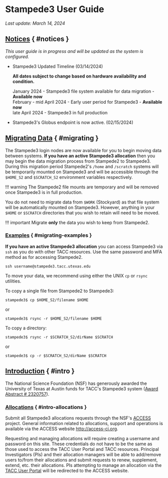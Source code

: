 # Stampede3 User Guide 

*Last update: March 14, 2024*

## [Notices](#notices) { #notices }

*This user guide is in progress and will be updated as the system is configured.*


* Stampede3 Updated Timeline (03/14/2024)

	**All dates subject to change based on hardware availability and condition.**   

	January 2024 - Stampede3 file system available for data migration - **Available now**  
	February - mid April 2024 - Early user period for Stampede3 - **Available now**    
	late April 2024 - Stampede3 in full production   

* Stampede3's Globus endpoint is now active. (02/15/2024)

## [Migrating Data](#migrating) { #migrating }

The Stampede3 login nodes are now available for you to begin moving data between systems.  **If you have an active Stampede3 allocation** then you may begin the data migration process from Stampede2 to Stampede3.  During this migration period Stampede2's `/home` and `/scratch` systems will be temporarily mounted on Stampede3 and will be accessible through the `$HOME_S2` and `$SCRATCH_S2` environment variables respectively.  

!!! warning
	The Stampede2 file mounts are temporary and will be removed once Stampede3 is in full production.

You do not need to migrate data from `$WORK` (Stockyard) as that file system will be automatically mounted on Stampede3.  However, anything in your `$HOME` or `$SCRATCH` directories that you wish to retain will need to be moved.  

!!! important
	Migrate **only** the data you wish to keep from Stampede2.  

### [Examples](#migrating-examples) { #migrating-examples }

**If you have an active Stampede3 allocation** you can access Stampede3 via `ssh` as you do with other TACC resources.  Use the same password and MFA method as for accessing Stampede2.

``` cmd-line
ssh username@stampede3.tacc.utexas.edu
```
To move your data, we recommend using either the UNIX `cp` or `rsync` utilities.  

To copy a single file from Stampede2 to Stampede3: 

```cmd-line
stampede3$ cp $HOME_S2/filename $HOME
```
or

```cmd-line
stampede3$ rsync -r $HOME_S2/filename $HOME
```

To copy a directory: 

```cmd-line
stampede3$ rsync -r $SCRATCH_S2/dirName $SCRATCH
```
or

```cmd-line
stampede3$ cp -r $SCRATCH_S2/dirName $SCRATCH
```


## [Introduction](#intro) { #intro }

The National Science Foundation (NSF) has generously awarded the University of Texas at Austin funds for TACC's Stampede3 system ([Award Abstract # 2320757](https://www.nsf.gov/awardsearch/showAward?AWD_ID=2320757)). <!-- put link to citation here? --> 

### [Allocations](#intro-allocations) { #intro-allocations }

Submit all Stampede3 allocations requests through the NSF's [ACCESS](https://allocations.access-ci.org/) project. General information related to allocations, support and operations is available via the ACCESS website <http://access-ci.org>.

Requesting and managing allocations will require creating a username and password on this site. These credentials do not have to be the same as those used to access the TACC User Portal and TACC resources. Principal Investigators (PIs) and their allocation managers will be able to add/remove users to/from their allocations and submit requests to renew, supplement, extend, etc. their allocations. PIs attempting to manage an allocation via the [TACC User Portal](https://tacc.utexas.edu/portal/dashboard) will be redirected to the ACCESS website.

